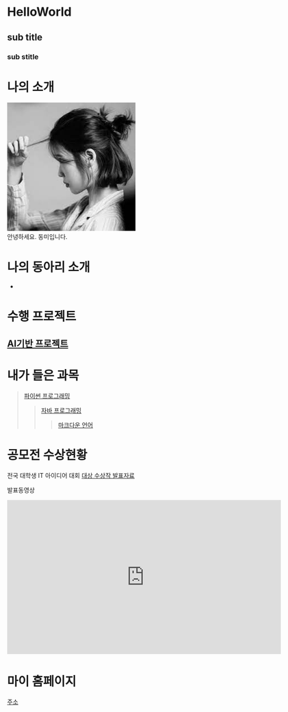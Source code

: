 # HelloWorld
## sub title
### sub stitle

# 나의 소개
<img src="1.jpg" width="300" height="300"/><br>
안녕하세요. 동미입니다.

# 나의 동아리 소개
-

# 수행 프로젝트
## [AI기반 프로젝트](https://sejin0101.github.io/modern-resume-theme/)


# 내가 들은 과목
> [파이썬 프로그래밍](http://www.python.org)
> > [자바 프로그래밍](http://www.Java.org)
> > > [마크다운 언어](https://gist.github.com/ihoneymon/652be052a0727ad59601)

# 공모전 수상현황
전국 대학생 IT 아이디어 대회
[대상 수상작 발표자료](/presentation.pptx)

발표동영상
<iframe width="640" height="360" src="https://www.youtube.com/embed/t24C0DMcNMM" title="대학교에 돔구장이?!⚾ 매출 3조✨대기업이 재단인 동양미래대학교 대학탐방기🛴" frameborder="0" allow="accelerometer; autoplay; clipboard-write; encrypted-media; gyroscope; picture-in-picture; web-share" allowfullscreen></iframe>


마이 홈페이지
==================
[주소](https://sejin0101.github.io/HelloWorld/)
